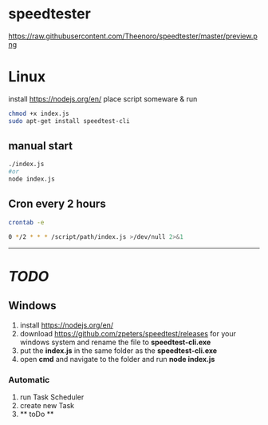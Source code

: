 # speedtester

https://raw.githubusercontent.com/Theenoro/speedtester/master/preview.png

# Linux

install https://nodejs.org/en/
place script someware
& run
```bash
chmod +x index.js
sudo apt-get install speedtest-cli
```

## manual start
```bash
./index.js
#or
node index.js
```


## Cron every 2 hours

```bash
crontab -e

0 */2 * * * /script/path/index.js >/dev/null 2>&1

```

---
# ***TODO***

## Windows

1. install https://nodejs.org/en/
2. download https://github.com/zpeters/speedtest/releases for your windows system and rename the file to **speedtest-cli.exe**
3. put the **index.js** in the same folder as the **speedtest-cli.exe**
4. open **cmd** and navigate to the folder  and run **node index.js**

### Automatic

1. run Task Scheduler
2. create new Task
3. ** toDo **

